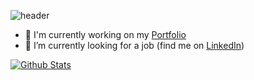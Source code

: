![header](https://capsule-render.vercel.app/api?type=shark&color=random&height=200&section=header&text=😋&animation=fadeIn&fontAlign=80&fontAlignY=35)

<!--
- 📫 How to reach me: Eeeer...
-->
- 🔭 I'm currently working on my [Portfolio](https://github.com/SvLowman/portfolio-website)
- 🌱 I’m currently looking for a job (find me on [LinkedIn](https://www.linkedin.com/in/sven-lohmann-90a268205/))

[![Github Stats](https://github-readme-stats.vercel.app/api?username=SvLowman&show_icons=true&hide=stars)](https://github.com/anuraghazra/github-readme-stats)
<!--
[![GitHub Streak](https://github-readme-streak-stats.herokuapp.com/?user=SvLowman&theme=default)](https://github.com/DenverCoder1/github-readme-streak-stats)
-->
